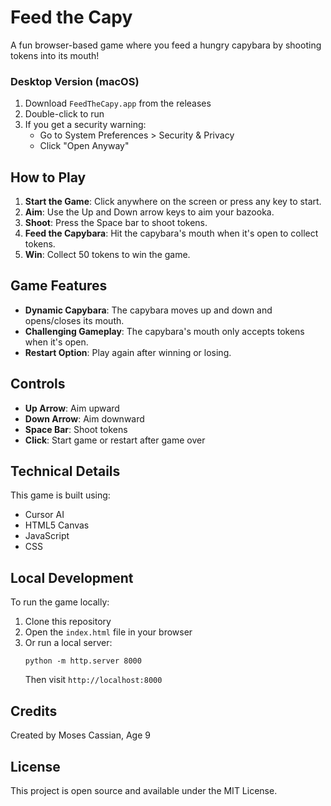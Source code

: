 # Feed the Capy

A fun browser-based game where you feed a hungry capybara by shooting tokens into its mouth!

### Desktop Version (macOS)
1. Download `FeedTheCapy.app` from the releases
2. Double-click to run
3. If you get a security warning:
   - Go to System Preferences > Security & Privacy
   - Click "Open Anyway"

## How to Play

1. **Start the Game**: Click anywhere on the screen or press any key to start.
2. **Aim**: Use the Up and Down arrow keys to aim your bazooka.
3. **Shoot**: Press the Space bar to shoot tokens.
4. **Feed the Capybara**: Hit the capybara's mouth when it's open to collect tokens.
6. **Win**: Collect 50 tokens to win the game.

## Game Features

- **Dynamic Capybara**: The capybara moves up and down and opens/closes its mouth.
- **Challenging Gameplay**: The capybara's mouth only accepts tokens when it's open.
- **Restart Option**: Play again after winning or losing.

## Controls

- **Up Arrow**: Aim upward
- **Down Arrow**: Aim downward
- **Space Bar**: Shoot tokens
- **Click**: Start game or restart after game over

## Technical Details

This game is built using:
- Cursor AI
- HTML5 Canvas
- JavaScript
- CSS

## Local Development

To run the game locally:

1. Clone this repository
2. Open the `index.html` file in your browser
3. Or run a local server:
   ```
   python -m http.server 8000
   ```
   Then visit `http://localhost:8000`

## Credits

Created by Moses Cassian, Age 9

## License

This project is open source and available under the MIT License.
